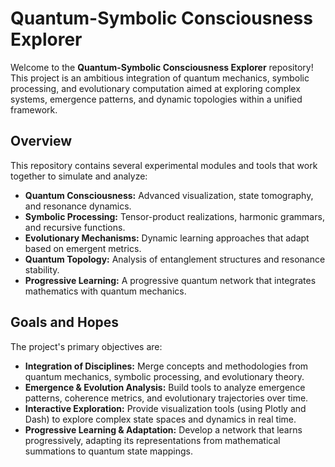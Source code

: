 # Quantum-Symbolic Consciousness Explorer

Welcome to the **Quantum-Symbolic Consciousness Explorer** repository! This project is an ambitious integration of quantum mechanics, symbolic processing, and evolutionary computation aimed at exploring complex systems, emergence patterns, and dynamic topologies within a unified framework.

## Overview

This repository contains several experimental modules and tools that work together to simulate and analyze:
- **Quantum Consciousness:** Advanced visualization, state tomography, and resonance dynamics.
- **Symbolic Processing:** Tensor-product realizations, harmonic grammars, and recursive functions.
- **Evolutionary Mechanisms:** Dynamic learning approaches that adapt based on emergent metrics.
- **Quantum Topology:** Analysis of entanglement structures and resonance stability.
- **Progressive Learning:** A progressive quantum network that integrates mathematics with quantum mechanics.

## Goals and Hopes

The project's primary objectives are:
- **Integration of Disciplines:** Merge concepts and methodologies from quantum mechanics, symbolic processing, and evolutionary theory.
- **Emergence & Evolution Analysis:** Build tools to analyze emergence patterns, coherence metrics, and evolutionary trajectories over time.
- **Interactive Exploration:** Provide visualization tools (using Plotly and Dash) to explore complex state spaces and dynamics in real time.
- **Progressive Learning & Adaptation:** Develop a network that learns progressively, adapting its representations from mathematical summations to quantum state mappings.
